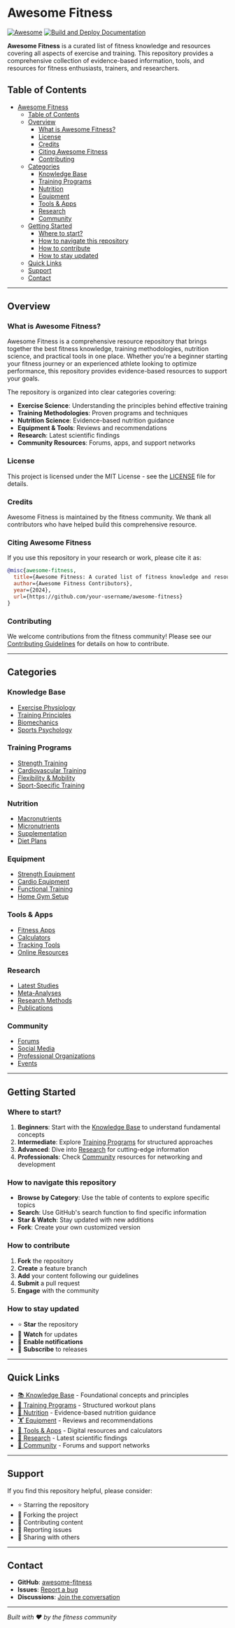 # Awesome Fitness

[![Awesome](https://awesome.re/badge.svg)](https://awesome.re)
[![Build and Deploy Documentation](https://github.com/edyou25/awesome-fitness/actions/workflows/docs.yml/badge.svg)](https://github.com/edyou25/awesome-fitness/actions/workflows/docs.yml)

**Awesome Fitness** is a curated list of fitness knowledge and resources covering all aspects of exercise and training. This repository provides a comprehensive collection of evidence-based information, tools, and resources for fitness enthusiasts, trainers, and researchers.

## Table of Contents

- [Awesome Fitness](#awesome-fitness)
  - [Table of Contents](#table-of-contents)
  - [Overview](#overview)
    - [What is Awesome Fitness?](#what-is-awesome-fitness)
    - [License](#license)
    - [Credits](#credits)
    - [Citing Awesome Fitness](#citing-awesome-fitness)
    - [Contributing](#contributing)
  - [Categories](#categories)
    - [Knowledge Base](#knowledge-base)
    - [Training Programs](#training-programs)
    - [Nutrition](#nutrition)
    - [Equipment](#equipment)
    - [Tools \& Apps](#tools--apps)
    - [Research](#research)
    - [Community](#community)
  - [Getting Started](#getting-started)
    - [Where to start?](#where-to-start)
    - [How to navigate this repository](#how-to-navigate-this-repository)
    - [How to contribute](#how-to-contribute)
    - [How to stay updated](#how-to-stay-updated)
  - [Quick Links](#quick-links)
  - [Support](#support)
  - [Contact](#contact)

---

## Overview

### What is Awesome Fitness?

Awesome Fitness is a comprehensive resource repository that brings together the best fitness knowledge, training methodologies, nutrition science, and practical tools in one place. Whether you're a beginner starting your fitness journey or an experienced athlete looking to optimize performance, this repository provides evidence-based resources to support your goals.

The repository is organized into clear categories covering:

- **Exercise Science**: Understanding the principles behind effective training
- **Training Methodologies**: Proven programs and techniques
- **Nutrition Science**: Evidence-based nutrition guidance
- **Equipment & Tools**: Reviews and recommendations
- **Research**: Latest scientific findings
- **Community Resources**: Forums, apps, and support networks

### License

This project is licensed under the MIT License - see the [LICENSE](LICENSE) file for details.

### Credits

Awesome Fitness is maintained by the fitness community. We thank all contributors who have helped build this comprehensive resource.

### Citing Awesome Fitness

If you use this repository in your research or work, please cite it as:

```bibtex
@misc{awesome-fitness,
  title={Awesome Fitness: A curated list of fitness knowledge and resources},
  author={Awesome Fitness Contributors},
  year={2024},
  url={https://github.com/your-username/awesome-fitness}
}
```

### Contributing

We welcome contributions from the fitness community! Please see our [Contributing Guidelines](CONTRIBUTING.md) for details on how to contribute.

---

## Categories

### Knowledge Base
- [Exercise Physiology](knowledge/)
- [Training Principles](training-principles/)
- [Biomechanics](biomechanics/)
- [Sports Psychology](sports-psychology/)

### Training Programs
- [Strength Training](strength-training/)
- [Cardiovascular Training](cardio-training/)
- [Flexibility & Mobility](flexibility/)
- [Sport-Specific Training](sport-specific/)

### Nutrition
- [Macronutrients](nutrition/macronutrients/)
- [Micronutrients](nutrition/micronutrients/)
- [Supplementation](nutrition/supplements/)
- [Diet Plans](nutrition/diet-plans/)

### Equipment
- [Strength Equipment](equipment/strength/)
- [Cardio Equipment](equipment/cardio/)
- [Functional Training](equipment/functional/)
- [Home Gym Setup](equipment/home-gym/)

### Tools & Apps
- [Fitness Apps](tools/apps/)
- [Calculators](tools/calculators/)
- [Tracking Tools](tools/tracking/)
- [Online Resources](tools/online/)

### Research
- [Latest Studies](research/studies/)
- [Meta-Analyses](research/meta-analyses/)
- [Research Methods](research/methods/)
- [Publications](research/publications/)

### Community
- [Forums](community/forums/)
- [Social Media](community/social/)
- [Professional Organizations](community/organizations/)
- [Events](community/events/)

---

## Getting Started

### Where to start?

1. **Beginners**: Start with the [Knowledge Base](knowledge/) to understand fundamental concepts
2. **Intermediate**: Explore [Training Programs](training-programs/) for structured approaches
3. **Advanced**: Dive into [Research](research/) for cutting-edge information
4. **Professionals**: Check [Community](community/) resources for networking and development

### How to navigate this repository

- **Browse by Category**: Use the table of contents to explore specific topics
- **Search**: Use GitHub's search function to find specific information
- **Star & Watch**: Stay updated with new additions
- **Fork**: Create your own customized version

### How to contribute

1. **Fork** the repository
2. **Create** a feature branch
3. **Add** your content following our guidelines
4. **Submit** a pull request
5. **Engage** with the community

### How to stay updated

- ⭐ **Star** the repository
- 👀 **Watch** for updates
- 🔔 **Enable notifications**
- 📧 **Subscribe** to releases

---

## Quick Links

- [📚 Knowledge Base](knowledge/) - Foundational concepts and principles
- [💪 Training Programs](training-programs/) - Structured workout plans
- [🥗 Nutrition](nutrition/) - Evidence-based nutrition guidance
- [🏋️ Equipment](equipment/) - Reviews and recommendations
- [📱 Tools & Apps](tools/) - Digital resources and calculators
- [🔬 Research](research/) - Latest scientific findings
- [👥 Community](community/) - Forums and support networks

---

## Support

If you find this repository helpful, please consider:

- ⭐ Starring the repository
- 🍴 Forking the project
- 📝 Contributing content
- 🐛 Reporting issues
- 💬 Sharing with others

---

## Contact

- **GitHub**: [awesome-fitness](https://github.com/your-username/awesome-fitness)
- **Issues**: [Report a bug](https://github.com/your-username/awesome-fitness/issues)
- **Discussions**: [Join the conversation](https://github.com/your-username/awesome-fitness/discussions)

---

*Built with ❤️ by the fitness community*
